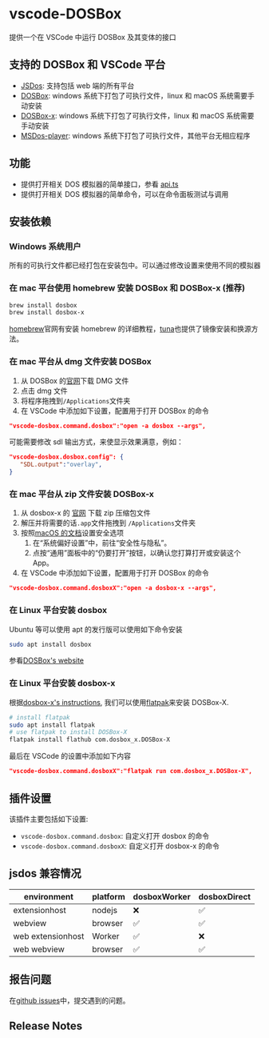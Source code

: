 # vscode-DOSBox

提供一个在 VSCode 中运行 DOSBox 及其变体的接口

## 支持的 DOSBox 和 VSCode 平台

- [JSDos](https://js-dos.com/): 支持包括 web 端的所有平台
- [DOSBox](https://www.dosbox.com/): windows 系统下打包了可执行文件，linux 和 macOS 系统需要手动安装
- [DOSBox-x](https://dosbox-x.com/): windows 系统下打包了可执行文件，linux 和 macOS 系统需要手动安装
- [MSDos-player](http://takeda-toshiya.my.coocan.jp/msdos/index.html): windows 系统下打包了可执行文件，其他平台无相应程序

## 功能

- 提供打开相关 DOS 模拟器的简单接口，参看 [api.ts](src/api.ts)
- 提供打开相关 DOS 模拟器的简单命令，可以在命令面板测试与调用

## 安装依赖

### Windows 系统用户

所有的可执行文件都已经打包在安装包中。可以通过修改设置来使用不同的模拟器

### 在 mac 平台使用 homebrew 安装 DOSBox 和 DOSBox-x (推荐)

```sh
brew install dosbox
brew install dosbox-x
```

[homebrew](https://brew.sh/)官网有安装 homebrew 的详细教程，[tuna](https://mirrors.tuna.tsinghua.edu.cn/help/homebrew/)也提供了镜像安装和换源方法。

### 在 mac 平台从 dmg 文件安装 DOSBox

1. 从 DOSBox 的[官网](https://www.dosbox.com/download.php?main=1)下载 DMG 文件
2. 点击 dmg 文件
3. 将程序拖拽到`/Applications`文件夹
4. 在 VSCode 中添加如下设置，配置用于打开 DOSBox 的命令

```json
"vscode-dosbox.command.dosbox":"open -a dosbox --args",
```

可能需要修改 sdl 输出方式，来使显示效果满意，例如：

```json
"vscode-dosbox.dosbox.config": {
   "SDL.output":"overlay",
}
```

### 在 mac 平台从 zip 文件安装 DOSBox-x

1. 从 dosbox-x 的 [官网](https://dosbox-x.com) 下载 zip 压缩包文件
2. 解压并将需要的话`.app`文件拖拽到 `/Applications`文件夹
3. 按照[macOS 的文档](https://support.apple.com/zh-cn/HT202491)设置安全选项
   1. 在“系统偏好设置”中，前往“安全性与隐私”。
   1. 点按“通用”面板中的“仍要打开”按钮，以确认您打算打开或安装这个 App。
4. 在 VSCode 中添加如下设置，配置用于打开 DOSBox 的命令

```json
"vscode-dosbox.command.dosboxX":"open -a dosbox-x --args",
```

### 在 Linux 平台安装 dosbox

Ubuntu 等可以使用 apt 的发行版可以使用如下命令安装

```sh
sudo apt install dosbox
```

参看[DOSBox's website](https://www.dosbox.com/download.php?main=1)

### 在 Linux 平台安装 dosbox-x

根据[dosbox-x's instructions](https://github.com/joncampbell123/dosbox-x/blob/master/INSTALL.md#linux-packages-flatpak-and-more),
我们可以使用[flatpak](https://www.flatpak.org/setup/)来安装 DOSBox-X.

```sh
# install flatpak
sudo apt install flatpak
# use flatpak to install DOSBox-X
flatpak install flathub com.dosbox_x.DOSBox-X
```

最后在 VSCode 的设置中添加如下内容

```json
"vscode-dosbox.command.dosboxX":"flatpak run com.dosbox_x.DOSBox-X",
```

## 插件设置

该插件主要包括如下设置:

- `vscode-dosbox.command.dosbox`: 自定义打开 dosbox 的命令
- `vscode-dosbox.command.dosboxX`: 自定义打开 dosbox-x 的命令

## jsdos 兼容情况

| environment       | platform | dosboxWorker | dosboxDirect |
| ----------------- | -------- | ------------ | ------------ |
| extensionhost     | nodejs   | ❌           | ✅           |
| webview           | browser  | ✅           | ✅           |
| web extensionhost | Worker   | ✅           | ❌           |
| web webview       | browser  | ✅           | ✅           |

## 报告问题

在[github issues](https://github.com/dosasm/vscode-dosbox/issues)中，提交遇到的问题。

## Release Notes
